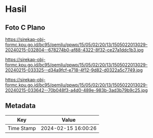 # Hasil

## Foto C Plano

https://sirekap-obj-formc.kpu.go.id/bc95/pemilu/ppwp/15/05/02/20/13/1505022013029-20240215-032804--678274b0-af88-4322-8f32-ce27a1ddc1b3.jpg

https://sirekap-obj-formc.kpu.go.id/bc95/pemilu/ppwp/15/05/02/20/13/1505022013029-20240215-033325--d34a9fcf-e718-4f12-9d82-d0322a5c7749.jpg

https://sirekap-obj-formc.kpu.go.id/bc95/pemilu/ppwp/15/05/02/20/13/1505022013029-20240215-033642--70b048f3-a4d0-489e-983b-3ad3b79b9c25.jpg


## Metadata

| Key        | Value               |
| ---------- | ------------------- |
| Time Stamp | 2024-02-15 16:00:26 |



